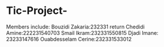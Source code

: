 # Tic-Project-
Members include:
Bouzidi Zakaria:232331  return
Chedidi Amine:222231540703
Smail Ikram:232331550815
Djadi Imane: 23233147616
Ouabdesselam Cerine:232331533012
